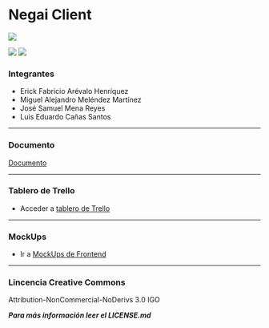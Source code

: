 # Negai Client

![](https://i.imgur.com/YnRSN3q.jpg)

![](https://img.shields.io/badge/-Frontend-blue) ![](https://img.shields.io/badge/-React%20Native-9cf)

### Integrantes

- Erick Fabricio Arévalo Henríquez
- Miguel Alejandro Meléndez Martínez
- José Samuel Mena Reyes
- Luis Eduardo Cañas Santos


------
### Documento
[Documento](https://udbedu-my.sharepoint.com/:b:/g/personal/mm180363_alumno_udb_edu_sv/ERU_GPZ7mxpCoUs3nMlY-3YBFZ5hZZMWQuDjGFLFswQ8Lw?e=yy6Euy)


------
### Tablero de Trello 
- Acceder a [tablero de Trello](https://trello.com/b/9Cc8XjqD/proyecto-de-c%C3%A1tedra-negai)

------
### MockUps

- Ir a [MockUps de Frontend](https://udbedu-my.sharepoint.com/personal/ah180223_alumno_udb_edu_sv/_layouts/15/onedrive.aspx?id=%2Fpersonal%2Fah180223%5Falumno%5Fudb%5Fedu%5Fsv%2FDocuments%2F2021%2FMockups%5FNegai%2Erar&parent=%2Fpersonal%2Fah180223%5Falumno%5Fudb%5Fedu%5Fsv%2FDocuments%2F2021&originalPath=aHR0cHM6Ly91ZGJlZHUtbXkuc2hhcmVwb2ludC5jb20vOnU6L2cvcGVyc29uYWwvYWgxODAyMjNfYWx1bW5vX3VkYl9lZHVfc3YvRVRrUEY0aW14WkpQdGIzQTFXM2hpZklCU2Y2ZERGYk5vTnFEMjNmMEFzX1UwQT9ydGltZT1xT283NkxSbzJVZw)

-------
### Lincencia Creative Commons
Attribution-NonCommercial-NoDerivs 3.0 IGO

***Para más información leer el LICENSE.md***
